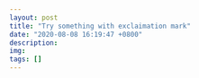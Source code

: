 ```yaml
---
layout: post
title: "Try something with exclaimation mark"
date: "2020-08-08 16:19:47 +0800"
description: 
img:
tags: []
---
```

